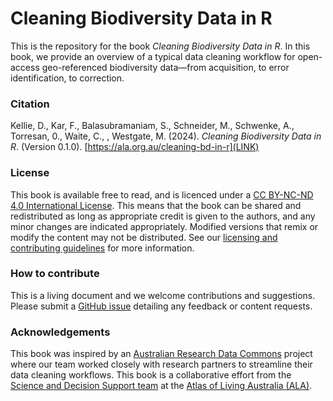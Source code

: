 # Cleaning Biodiversity Data in R

This is the repository for the book *Cleaning Biodiversity Data in R*. 
In this book, we provide an overview of a typical data cleaning workflow
for open-access geo-referenced biodiversity data—from
acquisition, to error identification, to correction.

### Citation

Kellie, D., Kar, F., Balasubramaniam, S., Schneider, M., Schwenke, A., Torresan, 0., Waite, C., <!--Fenker, J.-->, Westgate, M. (2024). *Cleaning Biodiversity Data in R*. (Version 0.1.0). [https://ala.org.au/cleaning-bd-in-r](LINK)

### License

This book is available free to read, and is licenced under a [CC BY-NC-ND 4.0 International License](https://creativecommons.org/licenses/by-nc-sa/4.0/). This means that the book can be shared and redistributed as long as appropriate credit is given to the authors, and any minor changes are indicated appropriately. Modified versions that remix or modify the content may not be distributed. See our [licensing and contributing guidelines](https://github.com/AtlasOfLivingAustralia/cleaning_data/blob/main/licensing.md) for more information.

### How to contribute

This is a living document and we welcome contributions and suggestions. Please submit a [GitHub issue](https://github.com/AtlasOfLivingAustralia/cleaning_data/issues) detailing any feedback or content requests.

### Acknowledgements

This book was inspired by an [Australian Research Data Commons](https://ardc.edu.au/) project where our team worked closely with research partners to streamline their data cleaning workflows. This book is a collaborative effort from the [Science and Decision Support team](https://labs.ala.org.au/about/) at the [Atlas of Living Australia (ALA)](https://www.ala.org.au/).
